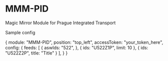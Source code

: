 # MMM-PID
Magic Mirror Module for Prague Integrated Transport


Sample config

{
    module: "MMM-PID",
    position: "top_left",
    accessToken: "your_token_here",
    config: {
        feeds: [
            {
                aswIds: "522",
            },
            {
                ids: "U522Z1P",
                limit: 10
            },
            {
                ids: "U522Z2P",
                title: "Title"
            }
        ],
    }
}
